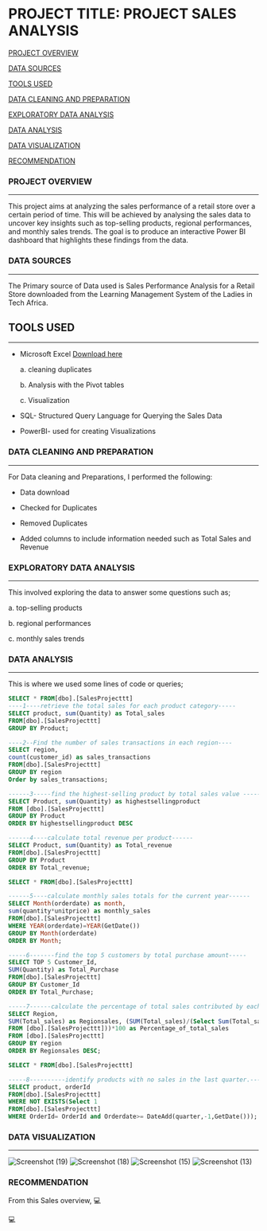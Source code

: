 # PROJECT TITLE: PROJECT SALES ANALYSIS

[PROJECT OVERVIEW](#project-overview)

[DATA SOURCES](#data-sources)

[TOOLS USED](#tools-used)

[DATA CLEANING AND PREPARATION](#data-cleaning-and-preparation)

[EXPLORATORY DATA ANALYSIS](#exploratory-data-analysis)

[DATA ANALYSIS](#data-analysis)

[DATA VISUALIZATION](#data-visualization)

[RECOMMENDATION](#recommendation)

### PROJECT OVERVIEW
---
This project aims at analyzing the sales performance of a retail store over a certain period of time. This will be achieved by analysing the sales data to uncover key insights such as top-selling products, regional performances, and monthly sales trends. The goal is to produce an interactive Power BI dashboard that highlights these findings from the data.

### DATA SOURCES
---
The Primary source of Data used is Sales Performance Analysis for a Retail Store downloaded from the Learning Management System of the Ladies in Tech Africa.

## TOOLS USED
---
* Microsoft Excel [Download here](https://www.microsoft.com)
  
  a. cleaning duplicates
  
  b. Analysis with the Pivot tables
  
  c. Visualization
  
* SQL- Structured Query Language for Querying the Sales Data
  
* PowerBI- used for creating Visualizations
  
### DATA CLEANING AND PREPARATION
---
For Data cleaning and Preparations, I performed the following:

* Data download
  
* Checked for Duplicates
  
* Removed Duplicates
  
* Added columns to include information needed such as Total Sales and Revenue
  
### EXPLORATORY DATA ANALYSIS
---
This involved exploring the data to answer some questions such as;
 
 a. top-selling products
 
 b. regional performances
 
 c. monthly sales trends
 
### DATA ANALYSIS
---
This is where we used some lines of code or queries;

```SQL
SELECT * FROM[dbo].[SalesProjecttt]
----1----retrieve the total sales for each product category-----
SELECT product, sum(Quantity) as Total_sales
FROM[dbo].[SalesProjecttt]
GROUP BY Product;

----2--Find the number of sales transactions in each region----
SELECT region,
count(customer_id) as sales_transactions
FROM[dbo].[SalesProjecttt]
GROUP BY region
Order by sales_transactions;

------3-----find the highest-selling product by total sales value ------
SELECT Product, sum(Quantity) as highestsellingproduct
FROM [dbo].[SalesProjecttt]
GROUP BY Product
ORDER BY highestsellingproduct DESC

------4----calculate total revenue per product------
SELECT Product, sum(Quantity) as Total_revenue
FROM[dbo].[SalesProjecttt]
GROUP BY Product
ORDER BY Total_revenue;

SELECT * FROM[dbo].[SalesProjecttt]

------5----calculate monthly sales totals for the current year------
SELECT Month(orderdate) as month,
sum(quantity*unitprice) as monthly_sales
FROM[dbo].[SalesProjecttt]
WHERE YEAR(orderdate)=YEAR(GetDate())
GROUP BY Month(orderdate)
ORDER BY Month;

-----6-------find the top 5 customers by total purchase amount-----
SELECT TOP 5 Customer_Id,
SUM(Quantity) as Total_Purchase
FROM[dbo].[SalesProjecttt]
GROUP BY Customer_Id
ORDER BY Total_Purchase;

-----7------calculate the percentage of total sales contributed by each region-----
SELECT Region,
SUM(Total_sales) as Regionsales, (SUM(Total_sales)/(Select Sum(Total_sales)
FROM [dbo].[SalesProjecttt]))*100 as Percentage_of_total_sales
FROM [dbo].[SalesProjecttt]
GROUP BY region
ORDER BY Regionsales DESC;

SELECT * FROM[dbo].[SalesProjecttt]

-----8----------identify products with no sales in the last quarter.--------
SELECT product, orderId
FROM[dbo].[SalesProjecttt]
WHERE NOT EXISTS(Select 1
FROM[dbo].[SalesProjecttt]
WHERE OrderId= OrderId and Orderdate>= DateAdd(quarter,-1,GetDate()));
```

### DATA VISUALIZATION
---
![Screenshot (19)](https://github.com/user-attachments/assets/473226ea-0bdc-46da-be04-e9d23240a9dc)
![Screenshot (18)](https://github.com/user-attachments/assets/2b882f0a-dd19-489b-8830-8f6c8a2e74eb)
![Screenshot (15)](https://github.com/user-attachments/assets/0b3c7cdd-25d7-485e-b039-1954ccf0c8cb)
![Screenshot (13)](https://github.com/user-attachments/assets/f02ba4c0-1555-4ddc-a336-bcb610313201)

### RECOMMENDATION
From this Sales overview,
💻

💻
